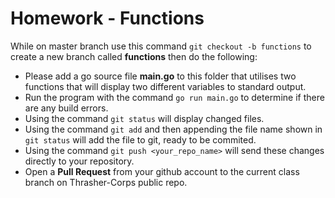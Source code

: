 # Homework - Functions
While on master branch use this command `git checkout -b functions` to create a new branch called **functions** then do the following:
- Please add a go source file **main.go** to this folder that utilises two functions that will display two different variables to standard output. 
- Run the program with the command `go run main.go` to determine if there are any build errors.
- Using the command `git status` will display changed files.
- Using the command `git add` and then appending the file name shown in `git status` will add the file to git, ready to be commited.
- Using the command `git push <your_repo_name>` will send these changes directly to your repository.
- Open a **Pull Request** from your github account to the current class branch on Thrasher-Corps public repo.
